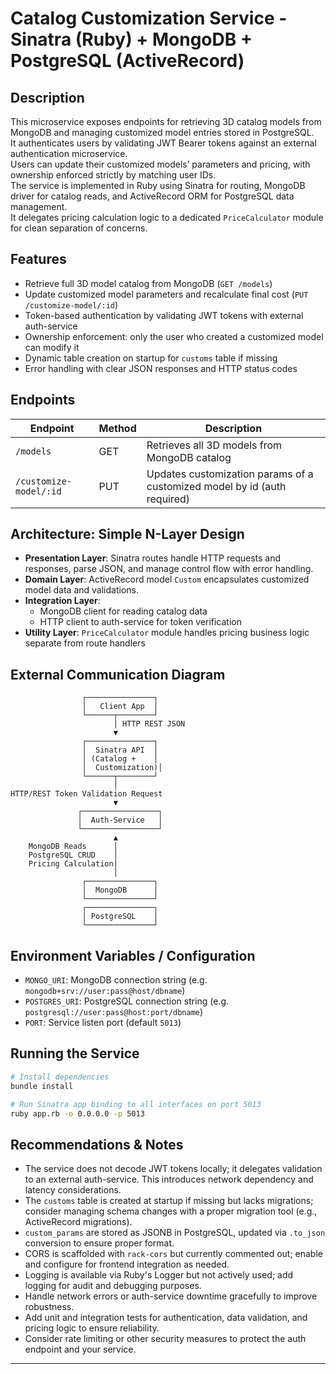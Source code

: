 # Catalog Customization Service - Sinatra (Ruby) + MongoDB + PostgreSQL (ActiveRecord)
 
 ## Description
 This microservice exposes endpoints for retrieving 3D catalog models from MongoDB and managing customized model entries stored in PostgreSQL.  
 It authenticates users by validating JWT Bearer tokens against an external authentication microservice.  
 Users can update their customized models’ parameters and pricing, with ownership enforced strictly by matching user IDs.  
 The service is implemented in Ruby using Sinatra for routing, MongoDB driver for catalog reads, and ActiveRecord ORM for PostgreSQL data management.  
 It delegates pricing calculation logic to a dedicated `PriceCalculator` module for clean separation of concerns.  
 
 ## Features
 - Retrieve full 3D model catalog from MongoDB (`GET /models`)
 - Update customized model parameters and recalculate final cost (`PUT /customize-model/:id`)
 - Token-based authentication by validating JWT tokens with external auth-service
 - Ownership enforcement: only the user who created a customized model can modify it
 - Dynamic table creation on startup for `customs` table if missing
 - Error handling with clear JSON responses and HTTP status codes
 
 ## Endpoints
 | Endpoint                 | Method | Description                                          |
 |--------------------------|--------|------------------------------------------------------|
 | `/models`                | GET    | Retrieves all 3D models from MongoDB catalog          |
 | `/customize-model/:id`   | PUT    | Updates customization params of a customized model by id (auth required) |
 
 ## Architecture: Simple N-Layer Design
 - **Presentation Layer**: Sinatra routes handle HTTP requests and responses, parse JSON, and manage control flow with error handling.
 - **Domain Layer**: ActiveRecord model `Custom` encapsulates customized model data and validations.
 - **Integration Layer**:  
    - MongoDB client for reading catalog data  
    - HTTP client to auth-service for token verification
 - **Utility Layer**: `PriceCalculator` module handles pricing business logic separate from route handlers
 
 ## External Communication Diagram
 ```  
                 ┌───────────────┐
                 │   Client App  │
                 └──────┬────────┘
                        │ HTTP REST JSON
                        ▼
                 ┌───────────────┐
                 │  Sinatra API  │
                 │ (Catalog +    │
                 │  Customization)│
                 └──────┬────────┘
                        │
 HTTP/REST Token Validation Request
                        ▼
                ┌─────────────────┐
                │  Auth-Service   │
                └─────────────────┘
                        ▲
     MongoDB Reads      │
     PostgreSQL CRUD    │
     Pricing Calculation│
                        │
                 ┌───────────────┐
                 │  MongoDB      │
                 └───────────────┘
                 ┌───────────────┐
                 │ PostgreSQL    │
                 └───────────────┘
 ```  
 
 ## Environment Variables / Configuration
 - `MONGO_URI`: MongoDB connection string (e.g. `mongodb+srv://user:pass@host/dbname`)
 - `POSTGRES_URI`: PostgreSQL connection string (e.g. `postgresql://user:pass@host:port/dbname`)
 - `PORT`: Service listen port (default `5013`)
 
 ## Running the Service
 ```bash
 # Install dependencies
 bundle install
 
 # Run Sinatra app binding to all interfaces on port 5013
 ruby app.rb -o 0.0.0.0 -p 5013
 ```  
 
 ## Recommendations & Notes
 - The service does not decode JWT tokens locally; it delegates validation to an external auth-service. This introduces network dependency and latency considerations.
 - The `customs` table is created at startup if missing but lacks migrations; consider managing schema changes with a proper migration tool (e.g., ActiveRecord migrations).
 - `custom_params` are stored as JSONB in PostgreSQL, updated via `.to_json` conversion to ensure proper format.
 - CORS is scaffolded with `rack-cors` but currently commented out; enable and configure for frontend integration as needed.
 - Logging is available via Ruby's Logger but not actively used; add logging for audit and debugging purposes.
 - Handle network errors or auth-service downtime gracefully to improve robustness.
 - Add unit and integration tests for authentication, data validation, and pricing logic to ensure reliability.
 - Consider rate limiting or other security measures to protect the auth endpoint and your service.
 
 ---
